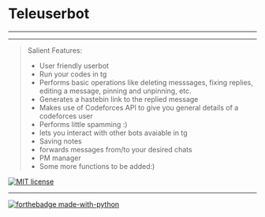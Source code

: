 # Teleuserbot   
___________
___________

>  Salient Features:
>   * User friendly userbot
>   * Run your codes in tg 
>   * Performs basic operations like deleting messsages, fixing replies, editing a message, pinning and unpinning, etc.
>   * Generates a hastebin link to the replied message 
>   * Makes use of Codeforces API to give you general details of a codeforces user
>   * Performs little spamming :)
>   * lets you interact with other bots avaiable in tg
>   * Saving notes
>   * forwards messages from/to your desired chats
>   * PM manager 
>   * Some more functions to be added:)
>   













[![MIT license](https://img.shields.io/badge/License-MIT-blue.svg)](https://lbesson.mit-license.org/)     
___________
[![forthebadge made-with-python](http://ForTheBadge.com/images/badges/made-with-python.svg)](https://www.python.org/)


